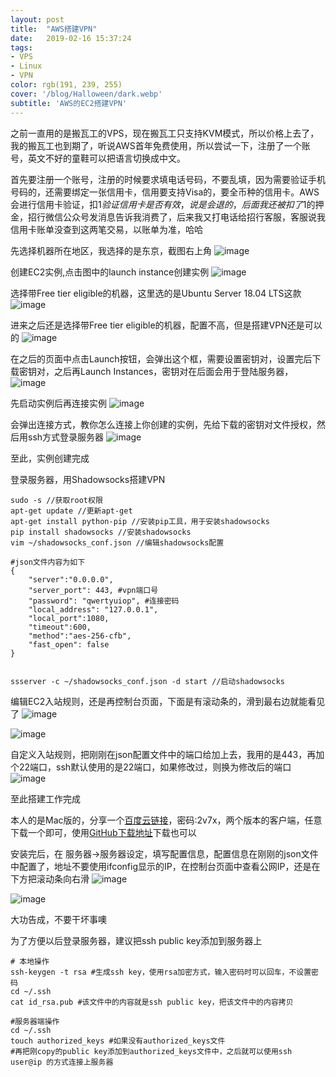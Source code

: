 ```yaml
---
layout: post
title:  "AWS搭建VPN"
date:   2019-02-16 15:37:24
tags: 
- VPS
- Linux
- VPN
color: rgb(191, 239, 255)
cover: '/blog/Halloween/dark.webp'
subtitle: 'AWS的EC2搭建VPN'
---
```

之前一直用的是搬瓦工的VPS，现在搬瓦工只支持KVM模式，所以价格上去了，我的搬瓦工也到期了，听说AWS首年免费使用，所以尝试一下，注册了一个账号，英文不好的童鞋可以把语言切换成中文。

首先要注册一个账号，注册的时候要求填电话号码，不要乱填，因为需要验证手机号码的，还需要绑定一张信用卡，信用要支持Visa的，要全币种的信用卡。AWS会进行信用卡验证，扣1$验证信用卡是否有效，说是会退的，后面我还被扣了1$的押金，招行微信公众号发消息告诉我消费了，后来我又打电话给招行客服，客服说我信用卡账单没查到这两笔交易，以账单为准，哈哈

先选择机器所在地区，我选择的是东京，截图右上角
![image](/blog/blog_aws_vpn/area.png)

创建EC2实例,点击图中的launch instance创建实例
![image](/blog/blog_aws_vpn/launch.jpg)

选择带Free tier eligible的机器，这里选的是Ubuntu Server 18.04 LTS这款
![image](/blog/blog_aws_vpn/free_machine.jpg)

进来之后还是选择带Free tier eligible的机器，配置不高，但是搭建VPN还是可以的
![image](/blog/blog_aws_vpn/review_launch.jpg)

在之后的页面中点击Launch按钮，会弹出这个框，需要设置密钥对，设置完后下载密钥对，之后再Launch Instances，密钥对在后面会用于登陆服务器，
![image](/blog/blog_aws_vpn/key_pair.jpg)

先启动实例后再连接实例
![image](/blog/blog_aws_vpn/connect.jpg)

会弹出连接方式，教你怎么连接上你创建的实例，先给下载的密钥对文件授权，然后用ssh方式登录服务器
![image](/blog/blog_aws_vpn/ssh_connect.jpg)

至此，实例创建完成

登录服务器，用Shadowsocks搭建VPN

```shell
sudo -s //获取root权限
apt-get update //更新apt-get
apt-get install python-pip //安装pip工具，用于安装shadowsocks
pip install shadowsocks //安装shadowsocks
vim ~/shadowsocks_conf.json //编辑shadowsocks配置

#json文件内容为如下
{
    "server":"0.0.0.0", 
    "server_port": 443, #vpn端口号
    "password": "qwertyuiop", #连接密码
    "local_address": "127.0.0.1",
    "local_port":1080,
    "timeout":600,
    "method":"aes-256-cfb",
    "fast_open": false
}


ssserver -c ~/shadowsocks_conf.json -d start //启动shadowsocks

```

编辑EC2入站规则，还是再控制台页面，下面是有滚动条的，滑到最右边就能看见了
![image](/blog/blog_aws_vpn/security_groups.jpg)

![image](/blog/blog_aws_vpn/edit.jpg)

自定义入站规则，把刚刚在json配置文件中的端口给加上去，我用的是443，再加个22端口，ssh默认使用的是22端口，如果修改过，则换为修改后的端口
![image](/blog/blog_aws_vpn/custom_rule.jpg)

至此搭建工作完成

本人的是Mac版的，分享一个[百度云链接](链接:https://pan.baidu.com/s/1Ut0M8bMxCPnr1xoOHOxZig)，密码:2v7x，两个版本的客户端，任意下载一个即可，使用[GitHub下载地址](https://github.com/shadowsocks/ShadowsocksX-NG/releases)下载也可以

安装完后，在 服务器->服务器设定，填写配置信息，配置信息在刚刚的json文件中配置了，地址不要使用ifconfig显示的IP，在控制台页面中查看公网IP，还是在下方把滚动条向右滑
![image](/blog/blog_aws_vpn/ss_connect.jpg)

![image](/blog/blog_aws_vpn/public_ip.jpg)

大功告成，不要干坏事噢

为了方便以后登录服务器，建议把ssh public key添加到服务器上

```shell
# 本地操作
ssh-keygen -t rsa #生成ssh key，使用rsa加密方式，输入密码时可以回车，不设置密码
cd ~/.ssh
cat id_rsa.pub #该文件中的内容就是ssh public key，把该文件中的内容拷贝

#服务器端操作
cd ~/.ssh
touch authorized_keys #如果没有authorized_keys文件
#再把刚copy的public key添加到authorized_keys文件中，之后就可以使用ssh user@ip 的方式连接上服务器

```



